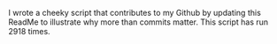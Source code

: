 I wrote a cheeky script that contributes to my Github by updating this ReadMe to illustrate why more than commits matter. This script has run 2918 times.